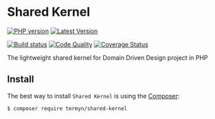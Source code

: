 # Shared Kernel

[![PHP version](https://img.shields.io/packagist/php-v/termyn/shared-kernel?style=flat-square)](http://php.net)
[![Latest Version](https://img.shields.io/packagist/v/termyn/shared-kernel?style=flat-square)](https://packagist.org/packages/termyn/shared-kernel)

[![Build status](https://img.shields.io/github/workflow/status/termyn/shared-kernel/Tests?style=flat-square)](https://github.com/termyn/shared-kernel/actions?query=workflow%3ATests)
[![Code Quality](https://img.shields.io/scrutinizer/quality/g/termyn/shared-kernel?style=flat-square)](https://scrutinizer-ci.com/g/termyn/shared-kernel/?branch=master)
[![Coverage Status](https://coveralls.io/repos/github/termyn/shared-kernel/badge.svg?branch=master)](https://coveralls.io/github/codeasoft/shared-kernel?branch=master)

The lightweight shared kernel for Domain Driven Design project in PHP

Install
------------

The best way to install `Shared Kernel` is using the [Composer](http://getcomposer.org/):

```sh
$ composer require termyn/shared-kernel
```